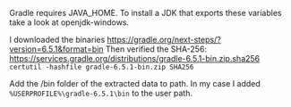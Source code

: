 Gradle requires JAVA_HOME. To install a JDK that exports these variables take a look at openjdk-windows.

I downloaded the binaries
https://gradle.org/next-steps/?version=6.5.1&format=bin
Then verified the SHA-256:
https://services.gradle.org/distributions/gradle-6.5.1-bin.zip.sha256
```certutil -hashfile gradle-6.5.1-bin.zip SHA256```

Add the /bin folder of the extracted data to path.
In my case I added ```%USERPROFILE%\gradle-6.5.1\bin``` to the user path.
